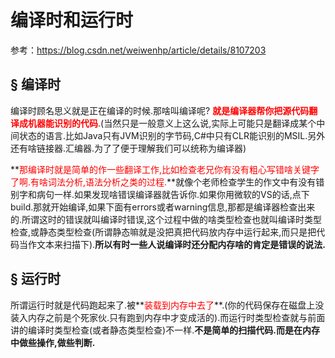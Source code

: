 # 编译时和运行时

参考：https://blog.csdn.net/weiwenhp/article/details/8107203

## &sect; 编译时

编译时顾名思义就是正在编译的时候.那啥叫编译呢? **<font color='red'>就是编译器帮你把源代码翻译成机器能识别的代码</font>**.(当然只是一般意义上这么说,实际上可能只是翻译成某个中间状态的语言.比如Java只有JVM识别的字节码,C#中只有CLR能识别的MSIL.另外还有啥链接器.汇编器.为了了便于理解我们可以统称为编译器)

**<font color='red'>那编译时就是简单的作一些翻译工作,比如检查老兄你有没有粗心写错啥关键字了啊.有啥词法分析,语法分析之类的过程.</font>**就像个老师检查学生的作文中有没有错别字和病句一样.如果发现啥错误编译器就告诉你.如果你用微软的VS的话,点下build.那就开始编译,如果下面有errors或者warning信息,那都是编译器检查出来的.所谓这时的错误就叫编译时错误,这个过程中做的啥类型检查也就叫编译时类型检查,或静态类型检查(所谓静态嘛就是没把真把代码放内存中运行起来,而只是把代码当作文本来扫描下).**所以有时一些人说编译时还分配内存啥的肯定是错误的说法.**

 

## &sect; 运行时

所谓运行时就是代码跑起来了.被**<font color='red'>装载到内存中去了</font>**.(你的代码保存在磁盘上没装入内存之前是个死家伙.只有跑到内存中才变成活的).而运行时类型检查就与前面讲的编译时类型检查(或者静态类型检查)不一样.**不是简单的扫描代码.而是在内存中做些操作,做些判断.**
